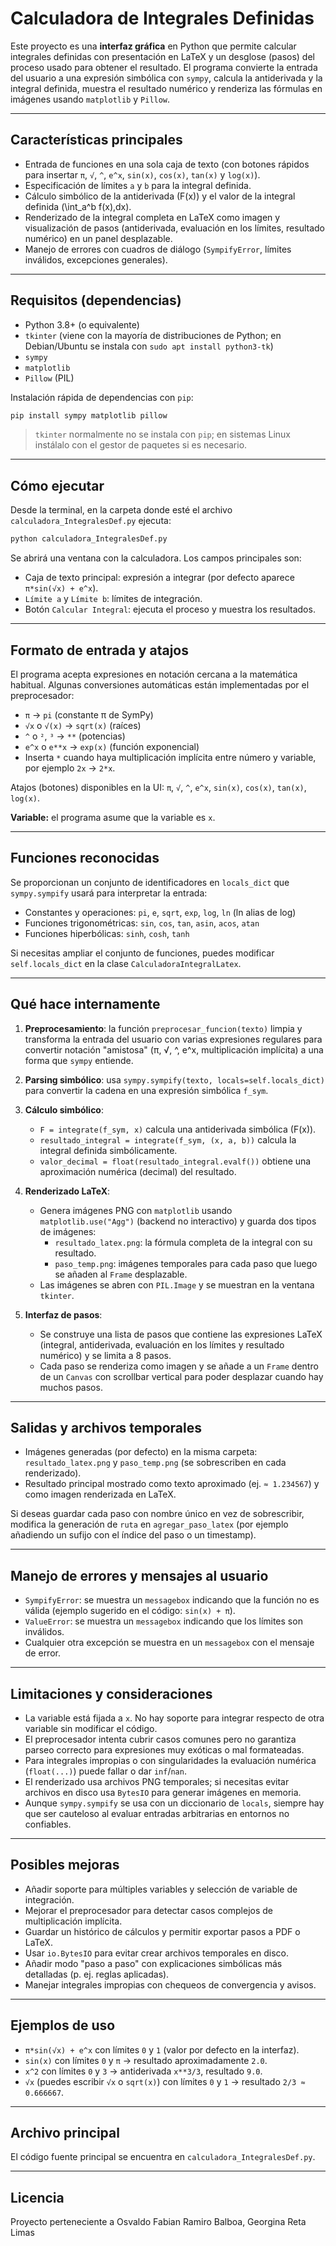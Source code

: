 # Calculadora de Integrales Definidas

Este proyecto es una **interfaz gráfica** en Python que permite calcular integrales definidas con presentación en LaTeX y un desglose (pasos) del proceso usado para obtener el resultado. El programa convierte la entrada del usuario a una expresión simbólica con `sympy`, calcula la antiderivada y la integral definida, muestra el resultado numérico y renderiza las fórmulas en imágenes usando `matplotlib` y `Pillow`.

---

## Características principales

- Entrada de funciones en una sola caja de texto (con botones rápidos para insertar `π`, `√`, `^`, `e^x`, `sin(x)`, `cos(x)`, `tan(x)` y `log(x)`).
- Especificación de límites `a` y `b` para la integral definida.
- Cálculo simbólico de la antiderivada \(F(x)\) y el valor de la integral definida \(\int_a^b f(x)\,dx\).
- Renderizado de la integral completa en LaTeX como imagen y visualización de pasos (antiderivada, evaluación en los límites, resultado numérico) en un panel desplazable.
- Manejo de errores con cuadros de diálogo (`SympifyError`, límites inválidos, excepciones generales).

---

## Requisitos (dependencias)

- Python 3.8+ (o equivalente)
- `tkinter` (viene con la mayoría de distribuciones de Python; en Debian/Ubuntu se instala con `sudo apt install python3-tk`)
- `sympy`
- `matplotlib`
- `Pillow` (PIL)

Instalación rápida de dependencias con `pip`:

```bash
pip install sympy matplotlib pillow
```

> `tkinter` normalmente no se instala con `pip`; en sistemas Linux instálalo con el gestor de paquetes si es necesario.

---

## Cómo ejecutar

Desde la terminal, en la carpeta donde esté el archivo `calculadora_IntegralesDef.py` ejecuta:

```bash
python calculadora_IntegralesDef.py
```

Se abrirá una ventana con la calculadora. Los campos principales son:

- Caja de texto principal: expresión a integrar (por defecto aparece `π*sin(√x) + e^x`).
- `Límite a` y `Límite b`: límites de integración.
- Botón `Calcular Integral`: ejecuta el proceso y muestra los resultados.

---

## Formato de entrada y atajos

El programa acepta expresiones en notación cercana a la matemática habitual. Algunas conversiones automáticas están implementadas por el preprocesador:

- `π` → `pi` (constante π de SymPy)
- `√x` o `√(x)` → `sqrt(x)` (raíces)
- `^` o `²`, `³` → `**` (potencias)
- `e^x` o `e**x` → `exp(x)` (función exponencial)
- Inserta `*` cuando haya multiplicación implícita entre número y variable, por ejemplo `2x` → `2*x`.

Atajos (botones) disponibles en la UI: `π`, `√`, `^`, `e^x`, `sin(x)`, `cos(x)`, `tan(x)`, `log(x)`.

**Variable:** el programa asume que la variable es `x`.

---

## Funciones reconocidas

Se proporcionan un conjunto de identificadores en `locals_dict` que `sympy.sympify` usará para interpretar la entrada:

- Constantes y operaciones: `pi`, `e`, `sqrt`, `exp`, `log`, `ln` (ln alias de log)
- Funciones trigonométricas: `sin`, `cos`, `tan`, `asin`, `acos`, `atan`
- Funciones hiperbólicas: `sinh`, `cosh`, `tanh`

Si necesitas ampliar el conjunto de funciones, puedes modificar `self.locals_dict` en la clase `CalculadoraIntegralLatex`.

---

## Qué hace internamente

1. **Preprocesamiento**: la función `preprocesar_funcion(texto)` limpia y transforma la entrada del usuario con varias expresiones regulares para convertir notación "amistosa" (π, √, ^, e^x, multiplicación implícita) a una forma que `sympy` entiende.

2. **Parsing simbólico**: usa `sympy.sympify(texto, locals=self.locals_dict)` para convertir la cadena en una expresión simbólica `f_sym`.

3. **Cálculo simbólico**:

   - `F = integrate(f_sym, x)` calcula una antiderivada simbólica \(F(x)\).
   - `resultado_integral = integrate(f_sym, (x, a, b))` calcula la integral definida simbólicamente.
   - `valor_decimal = float(resultado_integral.evalf())` obtiene una aproximación numérica (decimal) del resultado.

4. **Renderizado LaTeX**:

   - Genera imágenes PNG con `matplotlib` usando `matplotlib.use("Agg")` (backend no interactivo) y guarda dos tipos de imágenes:
     - `resultado_latex.png`: la fórmula completa de la integral con su resultado.
     - `paso_temp.png`: imágenes temporales para cada paso que luego se añaden al `Frame` desplazable.
   - Las imágenes se abren con `PIL.Image` y se muestran en la ventana `tkinter`.

5. **Interfaz de pasos**:

   - Se construye una lista de pasos que contiene las expresiones LaTeX (integral, antiderivada, evaluación en los límites y resultado numérico) y se limita a 8 pasos.
   - Cada paso se renderiza como imagen y se añade a un `Frame` dentro de un `Canvas` con scrollbar vertical para poder desplazar cuando hay muchos pasos.

---

## Salidas y archivos temporales

- Imágenes generadas (por defecto) en la misma carpeta: `resultado_latex.png` y `paso_temp.png` (se sobrescriben en cada renderizado).
- Resultado principal mostrado como texto aproximado (ej. `≈ 1.234567`) y como imagen renderizada en LaTeX.

Si deseas guardar cada paso con nombre único en vez de sobrescribir, modifica la generación de `ruta` en `agregar_paso_latex` (por ejemplo añadiendo un sufijo con el índice del paso o un timestamp).

---

## Manejo de errores y mensajes al usuario

- `SympifyError`: se muestra un `messagebox` indicando que la función no es válida (ejemplo sugerido en el código: `sin(x) + π`).
- `ValueError`: se muestra un `messagebox` indicando que los límites son inválidos.
- Cualquier otra excepción se muestra en un `messagebox` con el mensaje de error.

---

## Limitaciones y consideraciones

- La variable está fijada a `x`. No hay soporte para integrar respecto de otra variable sin modificar el código.
- El preprocesador intenta cubrir casos comunes pero no garantiza parseo correcto para expresiones muy exóticas o mal formateadas.
- Para integrales impropias o con singularidades la evaluación numérica (`float(...)`) puede fallar o dar `inf`/`nan`.
- El renderizado usa archivos PNG temporales; si necesitas evitar archivos en disco usa `BytesIO` para generar imágenes en memoria.
- Aunque `sympy.sympify` se usa con un diccionario de `locals`, siempre hay que ser cauteloso al evaluar entradas arbitrarias en entornos no confiables.

---

## Posibles mejoras

- Añadir soporte para múltiples variables y selección de variable de integración.
- Mejorar el preprocesador para detectar casos complejos de multiplicación implícita.
- Guardar un histórico de cálculos y permitir exportar pasos a PDF o LaTeX.
- Usar `io.BytesIO` para evitar crear archivos temporales en disco.
- Añadir modo "paso a paso" con explicaciones simbólicas más detalladas (p. ej. reglas aplicadas).
- Manejar integrales impropias con chequeos de convergencia y avisos.

---

## Ejemplos de uso

- `π*sin(√x) + e^x` con límites `0` y `1` (valor por defecto en la interfaz).
- `sin(x)` con límites `0` y `π` → resultado aproximadamente `2.0`.
- `x^2` con límites `0` y `3` → antiderivada `x**3/3`, resultado `9.0`.
- `√x` (puedes escribir `√x` o `sqrt(x)`) con límites `0` y `1` → resultado `2/3 ≈ 0.666667`.

---

## Archivo principal

El código fuente principal se encuentra en `calculadora_IntegralesDef.py`.

---

## Licencia

Proyecto perteneciente a Osvaldo Fabian Ramiro Balboa, Georgina Reta Limas

